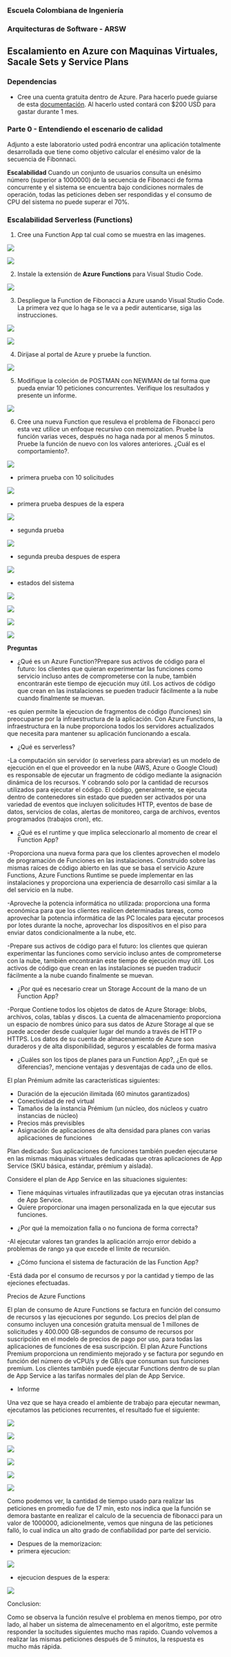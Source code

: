 ### Escuela Colombiana de Ingeniería
### Arquitecturas de Software - ARSW 

## Escalamiento en Azure con Maquinas Virtuales, Sacale Sets y Service Plans

### Dependencias
* Cree una cuenta gratuita dentro de Azure. Para hacerlo puede guiarse de esta [documentación](https://azure.microsoft.com/en-us/free/search/?&ef_id=Cj0KCQiA2ITuBRDkARIsAMK9Q7MuvuTqIfK15LWfaM7bLL_QsBbC5XhJJezUbcfx-qAnfPjH568chTMaAkAsEALw_wcB:G:s&OCID=AID2000068_SEM_alOkB9ZE&MarinID=alOkB9ZE_368060503322_%2Bazure_b_c__79187603991_kwd-23159435208&lnkd=Google_Azure_Brand&dclid=CjgKEAiA2ITuBRDchty8lqPlzS4SJAC3x4k1mAxU7XNhWdOSESfffUnMNjLWcAIuikQnj3C4U8xRG_D_BwE). Al hacerlo usted contará con $200 USD para gastar durante 1 mes.

### Parte 0 - Entendiendo el escenario de calidad

Adjunto a este laboratorio usted podrá encontrar una aplicación totalmente desarrollada que tiene como objetivo calcular el enésimo valor de la secuencia de Fibonnaci.

**Escalabilidad**
Cuando un conjunto de usuarios consulta un enésimo número (superior a 1000000) de la secuencia de Fibonacci de forma concurrente y el sistema se encuentra bajo condiciones normales de operación, todas las peticiones deben ser respondidas y el consumo de CPU del sistema no puede superar el 70%.

### Escalabilidad Serverless (Functions)

1. Cree una Function App tal cual como se muestra en las  imagenes.

![](images/part3/part3-function-config.png)

![](images/part3/part3-function-configii.png)

2. Instale la extensión de **Azure Functions** para Visual Studio Code.

![](images/part3/part3-install-extension.png)

3. Despliegue la Function de Fibonacci a Azure usando Visual Studio Code. La primera vez que lo haga se le va a pedir autenticarse, siga las instrucciones.

![](images/part3/part3-deploy-function-1.png)

![](images/part3/part3-deploy-function-2.png)

4. Dirijase al portal de Azure y pruebe la function.

![](images/part3/part3-test-function.png)

5. Modifique la coleción de POSTMAN con NEWMAN de tal forma que pueda enviar 10 peticiones concurrentes. Verifique los resultados y presente un informe.

![](images/res/1.png)

6. Cree una nueva Function que resuleva el problema de Fibonacci pero esta vez utilice un enfoque recursivo con memoization. Pruebe la función varias veces, después no haga nada por al menos 5 minutos. Pruebe la función de nuevo con los valores anteriores. ¿Cuál es el comportamiento?.

![](images/res/2.PNG)

- primera prueba con 10 solicitudes 

![](images/res/3.png)

- primera prueba despues de la espera

![](images/res/4.png)


- segunda prueba

![](images/res/5.png)

- segunda preuba despues de espera 

![](images/res/6.png)

- estados del sistema

![](images/res/12.png)

![](images/res/9.png)

![](images/res/10.png)

![](images/res/11.png)


**Preguntas**

* ¿Qué es un Azure Function?Prepare sus activos de código para el futuro: los clientes que quieran experimentar las funciones como servicio incluso antes de comprometerse con la nube, también encontrarán este tiempo de ejecución muy útil. Los activos de código que crean en las instalaciones se pueden traducir fácilmente a la nube cuando finalmente se muevan.

-es quien permite la ejecucion de  fragmentos de código (funciones) sin preocuparse por la infraestructura de la aplicación. Con Azure Functions, la infraestructura en la nube proporciona todos los servidores actualizados que necesita para mantener su aplicación funcionando a escala.

* ¿Qué es serverless?

-La computación sin servidor (o serverless para abreviar) es un modelo de ejecución en el que el proveedor en la nube (AWS, Azure o Google Cloud) es responsable de ejecutar un fragmento de código mediante la asignación dinámica de los recursos. Y cobrando solo por la cantidad de recursos utilizados para ejecutar el código. El código, generalmente, se ejecuta dentro de contenedores sin estado que pueden ser activados por una variedad de eventos que incluyen solicitudes HTTP, eventos de base de datos, servicios de colas, alertas de monitoreo, carga de archivos, eventos programados (trabajos cron), etc.

* ¿Qué es el runtime y que implica seleccionarlo al momento de crear el Function App?

-Proporciona una nueva forma para que los clientes aprovechen el modelo de programación de Funciones en las instalaciones. Construido sobre las mismas raíces de código abierto en las que se basa el servicio Azure Functions, Azure Functions Runtime se puede implementar en las instalaciones y proporciona una experiencia de desarrollo casi similar a la del servicio en la nube.

-Aproveche la potencia informática no utilizada: proporciona una forma económica para que los clientes realicen determinadas tareas, como aprovechar la potencia informática de las PC locales para ejecutar procesos por lotes durante la noche, aprovechar los dispositivos en el piso para enviar datos condicionalmente a la nube, etc.

-Prepare sus activos de código para el futuro: los clientes que quieran experimentar las funciones como servicio incluso antes de comprometerse con la nube, también encontrarán este tiempo de ejecución muy útil. Los activos de código que crean en las instalaciones se pueden traducir fácilmente a la nube cuando finalmente se muevan.

* ¿Por qué es necesario crear un Storage Account de la mano de un Function App?

-Porque Contiene todos los objetos de datos de Azure Storage: blobs, archivos, colas, tablas y discos. La cuenta de almacenamiento proporciona un espacio de nombres único para sus datos de Azure Storage al que se puede acceder desde cualquier lugar del mundo a través de HTTP o HTTPS. Los datos de su cuenta de almacenamiento de Azure son duraderos y de alta disponibilidad, seguros y escalables de forma masiva

* ¿Cuáles son los tipos de planes para un Function App?, ¿En qué se diferencias?, mencione ventajas y desventajas de cada uno de ellos.

El plan Prémium admite las características siguientes:
- Duración de la ejecución ilimitada (60 minutos garantizados)
- Conectividad de red virtual
- Tamaños de la instancia Prémium (un núcleo, dos núcleos y cuatro instancias de núcleo)
- Precios más previsibles
- Asignación de aplicaciones de alta densidad para planes con varias aplicaciones de funciones

Plan dedicado: Sus aplicaciones de funciones también pueden ejecutarse en las mismas máquinas virtuales dedicadas que otras aplicaciones de App Service (SKU básica, estándar, prémium y aislada).

Considere el plan de App Service en las situaciones siguientes:

- Tiene máquinas virtuales infrautilizadas que ya ejecutan otras instancias de App Service.
- Quiere proporcionar una imagen personalizada en la que ejecutar sus funciones.



* ¿Por qué la memoization falla o no funciona de forma correcta?

-Al ejecutar valores tan grandes la aplicación arrojo error debido a problemas de rango ya que excede el límite de recursión.

* ¿Cómo funciona el sistema de facturación de las Function App?

-Está dada por el consumo de recursos y por la cantidad y tiempo de las ejeciones efectuadas.

Precios de Azure Functions

El plan de consumo de Azure Functions se factura en función del consumo de recursos y las ejecuciones por segundo. Los precios del plan de consumo incluyen una concesión gratuita mensual de 1 millones de solicitudes y 400.000 GB-segundos de consumo de recursos por suscripción en el modelo de precios de pago por uso, para todas las aplicaciones de funciones de esa suscripción. El plan Azure Functions Premium proporciona un rendimiento mejorado y se factura por segundo en función del número de vCPU/s y de GB/s que consuman sus funciones premium. Los clientes también puede ejecutar Functions dentro de su plan de App Service a las tarifas normales del plan de App Service.

* Informe

Una vez que se haya creado el ambiente de trabajo para ejecutar newman, ejecutamos las peticiones recurrentes, el resultado fue el siguiente:

![](images/res/13.PNG)

![](images/res/14.PNG)

![](images/res/15.PNG)

![](images/res/16.PNG)

![](images/res/17.PNG)

![](images/res/18.PNG)

Como podemos ver, la cantidad de tiempo usado para realizar las peticiones en promedio fue de 17 min, esto nos indica que la función se demora bastante en realizar el calculo de la secuencia de fibonacci para un valor de 1000000, adicionelmente, vemos que ninguna de las peticiones falló, lo cual indica un alto grado de confiabilidad por parte del servicio.

- Despues de la memorizacion:
- primera ejecucion:

![](images/res/19.PNG)

- ejecucion despues de la espera:

![](images/res/20.PNG)

Conclusion:

Como se observa la función resulve el problema en menos tiempo, por otro lado, al haber un sistema de almecenamento en el algoritmo, este permite responder la socitudes siguientes mucho mas rapido. Cuando volvemos a realizar las mismas peticiones después de 5 minutos, la respuesta es mucho más rápida.




